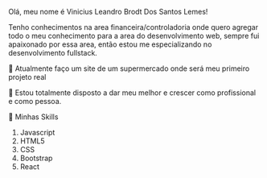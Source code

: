 Olá, meu nome é Vinicius Leandro Brodt Dos Santos Lemes!

Tenho conhecimentos na area financeira/controladoria onde quero agregar todo o meu conhecimento para a area do desenvolvimento web, sempre fui apaixonado por essa       area, então estou me especializando no desenvolvimento fullstack.
  
🔭 Atualmente faço um site de um supermercado onde será meu primeiro projeto real
  
💬 Estou totalmente disposto a dar meu melhor e crescer como profissional e como pessoa.
  
 🚀 Minhas Skills
 1. Javascript 
 2. HTML5 
 3. CSS 
 4. Bootstrap 
 5. React
